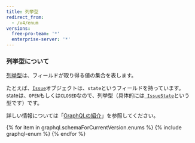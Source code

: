```yaml
---
title: 列挙型
redirect_from:
  - /v4/enum
versions:
  free-pro-team: '*'
  enterprise-server: '*'
---
```


### 列挙型について

[列挙型](https://graphql.github.io/graphql-spec/June2018/#sec-Enums)は、フィールドが取り得る値の集合を表します。

たとえば、[`Issue`](/v4/object/issue)オブジェクトは、`state`というフィールドを持っています。 stateは、`OPEN`もしくは`CLOSED`なので、列挙型（具体的には[` IssueState`](/v4/enum/issuestate/)という型です）です。

詳しい情報については「[GraphQLの紹介](/v4/guides/intro-to-graphql)」を参照してください。

{% for item in graphql.schemaForCurrentVersion.enums %}
  {% include graphql-enum %}
{% endfor %}
